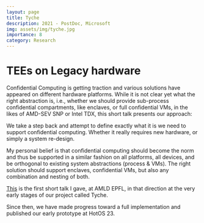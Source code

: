 ```yaml
---
layout: page
title: Tyche
description: 2021 - PostDoc, Microsoft
img: assets/img/tyche.jpg
importance: 8
category: Research 
---
```


# TEEs on Legacy hardware

Confidential Computing is getting traction and various solutions have appeared on different hardware platforms.
While it is not clear yet what the right abstraction is, i.e., whether we should provide sub-process confidential compartments, like enclaves, or full confidential VMs, in the likes of AMD-SEV SNP or Intel TDX, this short talk presents our approach:

We take a step back and attempt to define exactly what it is we need to support confidential computing.
Whether it really requires new hardware, or simply a system re-design.

My personal belief is that confidential computing should become the norm and thus be supported in a similar fashion on all platforms, all devices, and be orthogonal to existing system abstractions (process & VMs).
The right solution should support enclaves, confidential VMs, but also any combination and nesting of both.

<a href='https://youtu.be/pXv3IU9DJAM?t=1153'>This</a> is the first short talk I gave, at AMLD EPFL, in that direction at the very early stages of our project called Tyche.

Since then, we have made progress toward a full implementation and published our early prototype at HotOS 23.
